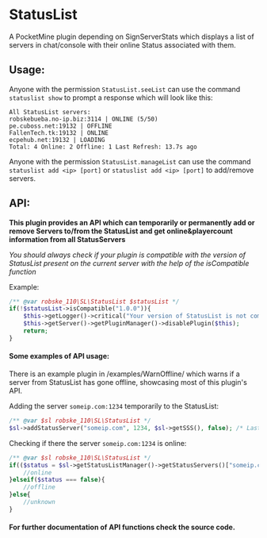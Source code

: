 # StatusList
A PocketMine plugin depending on SignServerStats which displays a list of servers in chat/console with their online Status associated with them.

## Usage:
Anyone with the permission `StatusList.seeList` can use the command `statuslist show` to prompt a response which will look like this:
```
All StatusList servers:
robskebueba.no-ip.biz:3114 | ONLINE (5/50)
pe.cuboss.net:19132 | OFFLINE
FallenTech.tk:19132 | ONLINE
ecpehub.net:19132 | LOADING
Total: 4 Online: 2 Offline: 1 Last Refresh: 13.7s ago
```

Anyone with the permission `StatusList.manageList` can use the command `statuslist add <ip> [port]` or `statuslist add <ip> [port]` to add/remove servers.

## API:
**This plugin provides an API which can temporarily or permanently add or remove Servers to/from the StatusList and get online&playercount information from all StatusServers**

_You should always check if your plugin is compatible with the version of StatusList present on the current server with the help of the isCompatible function_

Example:
```php
/** @var robske_110\SL\StatusList $statusList */
if(!$statusList->isCompatible("1.0.0")){
   	$this->getLogger()->critical("Your version of StatusList is not compatible with this plugin");
	$this->getServer()->getPluginManager()->disablePlugin($this);
	return;
}
```
#### Some examples of API usage:
There is an example plugin in /examples/WarnOffline/ which warns if a server from StatusList has gone offline, showcasing most of this plugin's API.

Adding the server `someip.com:1234` temporarily to the StatusList:
```php
/** @var $sl robske_110\SL\StatusList */
$sl->addStatusServer("someip.com", 1234, $sl->getSSS(), false); /* Last argument is whether to save the server to disk or not */
```
Checking if there the server `someip.com:1234` is online:
```php
/** @var $sl robske_110\SL\StatusList */
if(($status = $sl->getStatusListManager()->getStatusServers()["someip.com"."@".1234][2]) === true){
    //online
}elseif($status === false){
    //offline
}else{
    //unknown
}
```

#### For further documentation of API functions check the source code.